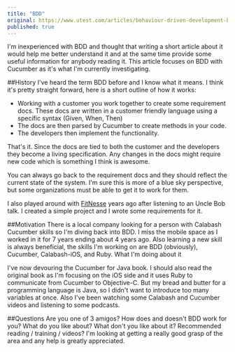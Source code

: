 ```yaml
---
title: "BDD"
original: https://www.utest.com/articles/behaviour-driven-development-bdd
published: true
---
```


I'm inexperienced with BDD and thought that writing a short article about it would help me better understand it and at the same time provide some useful information for anybody reading it. This article focuses on BDD with Cucumber as it's what I'm currently investigating.

##History
I've heard the term BDD before and I know what it means. I think it's pretty straight forward, here is a short outline of how it works:

- Working with a customer you work together to create some requirement docs. These docs are written in a customer friendly language using a specific syntax (Given, When, Then)
- The docs are then parsed by Cucumber to create methods in your code.
- The developers then implement the functionality.

That's it. Since the docs are tied to both the customer and the developers they become a living specification. Any changes in the docs might require new code which is something I think is awesome.

You can always go back to the requirement docs and they should reflect the current state of the system. I'm sure this is more of a blue sky perspective, but some organizations must be able to get it to work for them.

I also played around with [FitNesse](http://fitnesse.org) years ago after listening to an Uncle Bob talk. I created a simple project and I wrote some requirements for it.

##Motivation
There is a local company looking for a person with Calabash Cucumber skills so I'm diving back into BDD. I miss the mobile space as I worked in it for 7 years ending about 4 years ago. Also learning a new skill is always beneficial, the skills I'm working on are BDD (obviously), Cucumber, Calabash-iOS, and Ruby.
What I'm doing about it

I've now devouring the Cucumber for Java book. I should also read the original book as I'm focusing on the iOS side and it uses Ruby to communicate from Cucumber to Objective-C. But my bread and butter for a programming language is Java, so I didn't want to introduce too many variables at once. Also I've been watching some Calabash and Cucumber videos and listening to some podcasts.

##Questions
Are you one of 3 amigos? How does and doesn't BDD work for you? What do you like about? What don't you like about it? Recommended reading / training / videos? I'm looking at getting a really good grasp of the area and any help is greatly appreciated.
